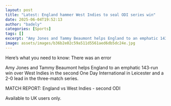 ```yaml
---
layout: post
title: "Latest: England hammer West Indies to seal ODI series win"
date: 2025-06-04T19:52:13
author: "badely"
categories: [Sports]
tags: []
excerpt: "Amy Jones and Tammy Beaumont helps England to an emphatic 143-run win over West Indies in the second One Day International in Leicester and a 2-0 lead"
image: assets/images/b36b2e02c59a511d5561aed6db5dc24e.jpg
---
```


Here’s what you need to know: There was an error

Amy Jones and Tammy Beaumont helps England to an emphatic 143-run win over West Indies in the second One Day International in Leicester and a 2-0 lead in the three-match series.

MATCH REPORT: England vs West Indies - second ODI

Available to UK users only.

